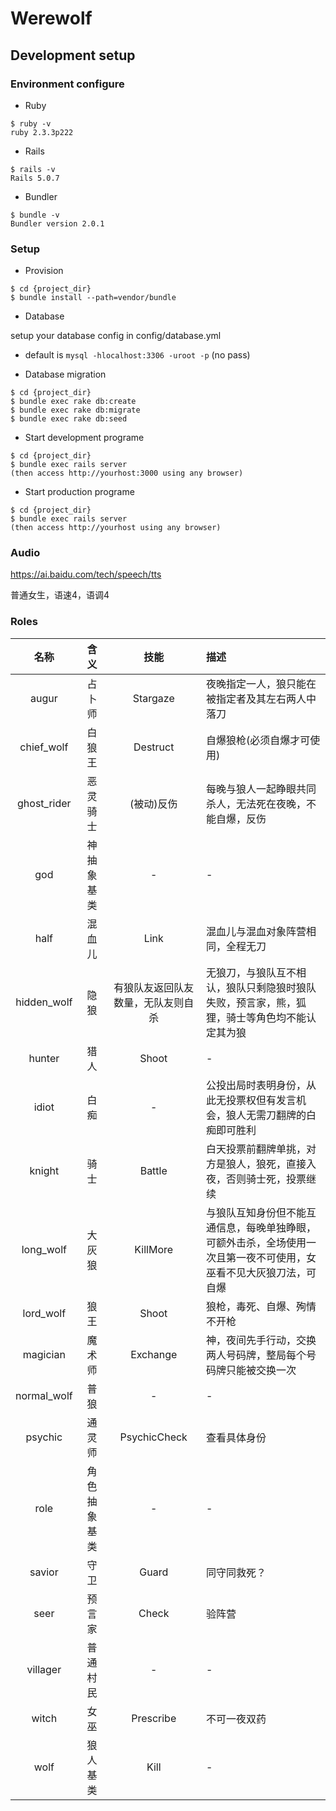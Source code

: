 # Werewolf

## Development setup

### Environment configure

- Ruby

```
$ ruby -v
ruby 2.3.3p222
 ```

- Rails

```
$ rails -v
Rails 5.0.7
```

- Bundler

```
$ bundle -v
Bundler version 2.0.1
```

### Setup

- Provision

```
$ cd {project_dir}
$ bundle install --path=vendor/bundle
```

- Database

setup your database config in config/database.yml

* default is `mysql -hlocalhost:3306 -uroot -p` (no pass)

* Database migration

```
$ cd {project_dir}
$ bundle exec rake db:create
$ bundle exec rake db:migrate
$ bundle exec rake db:seed
```

* Start development programe

```
$ cd {project_dir}
$ bundle exec rails server
(then access http://yourhost:3000 using any browser)
```

* Start production programe

```
$ cd {project_dir}
$ bundle exec rails server
(then access http://yourhost using any browser)
```

### Audio

https://ai.baidu.com/tech/speech/tts

普通女生，语速4，语调4

### Roles

名称|含义|技能|描述
:--:|:--:|:--:|:--
augur|占卜师|Stargaze|夜晚指定一人，狼只能在被指定者及其左右两人中落刀
chief_wolf|白狼王|Destruct|自爆狼枪(必须自爆才可使用)
ghost_rider|恶灵骑士|(被动)反伤|每晚与狼人一起睁眼共同杀人，无法死在夜晚，不能自爆，反伤
god|神抽象基类|-|-
half|混血儿|Link|混血儿与混血对象阵营相同，全程无刀
hidden_wolf|隐狼|有狼队友返回队友数量，无队友则自杀|无狼刀，与狼队互不相认，狼队只剩隐狼时狼队失败，预言家，熊，狐狸，骑士等角色均不能认定其为狼
hunter|猎人|Shoot|-
idiot|白痴|-|公投出局时表明身份，从此无投票权但有发言机会，狼人无需刀翻牌的白痴即可胜利
knight|骑士|Battle|白天投票前翻牌单挑，对方是狼人，狼死，直接入夜，否则骑士死，投票继续
long_wolf|大灰狼|KillMore|与狼队互知身份但不能互通信息，每晚单独睁眼，可额外击杀，全场使用一次且第一夜不可使用，女巫看不见大灰狼刀法，可自爆
lord_wolf|狼王|Shoot|狼枪，毒死、自爆、殉情不开枪
magician|魔术师|Exchange|神，夜间先手行动，交换两人号码牌，整局每个号码牌只能被交换一次
normal_wolf|普狼|-|-
psychic|通灵师|PsychicCheck|查看具体身份
role|角色抽象基类|-|-
savior|守卫|Guard|同守同救死？
seer|预言家|Check|验阵营
villager|普通村民|-|-
witch|女巫|Prescribe|不可一夜双药
wolf|狼人基类|Kill|-

